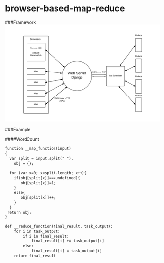 # browser-based-map-reduce

###Framework
![](Doc/image.png)

###Example

####WordCount

~~~~{.javascript}
function __map_function(input)
{
  var split = input.split(" "),
    obj = {};

  for (var x=0; x<split.length; x++){
    if(obj[split[x]]===undefined){
       obj[split[x]]=1;
    }
    else{
       obj[split[x]]++;
    }
  }
 return obj;
}
~~~~
~~~~{.python}
def __reduce_function(final_result, task_output):
    for i in task_output:
        if i in final_result:
            final_result[i] += task_output[i]
        else:
            final_result[i] = task_output[i]
    return final_result
~~~~
